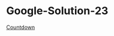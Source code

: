 # Google-Solution-23
<div class="aside">
<script>(function(d, s, id) { var js, pjs = d.getElementsByTagName(s)[0]; if (d.getElementById(id)) return; js = d.createElement(s); js.id = id; js.src = "//www.tickcounter.com/static/js/loader.js"; pjs.parentNode.insertBefore(js, pjs); }(document, "script", "tickcounter-sdk"));</script><a data-type="countdown" data-id="3958385" class="tickcounter" style="display: block; width: 100%; position: relative; padding-bottom: 25%" title="Countdown" href="//www.tickcounter.com/">Countdown</a>
</div>

